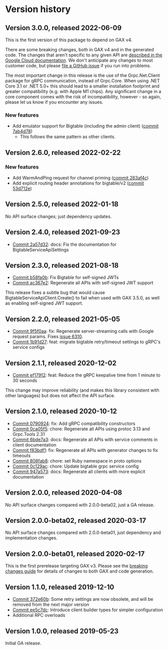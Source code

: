 # Version history

## Version 3.0.0, released 2022-06-09

This is the first version of this package to depend on GAX v4.

There are some breaking changes, both in GAX v4 and in the generated
code. The changes that aren't specific to any given API are [described in the Google Cloud
documentation](https://cloud.google.com/dotnet/docs/reference/help/breaking-gax4).
We don't anticipate any changes to most customer code, but please [file a
GitHub issue](https://github.com/googleapis/google-cloud-dotnet/issues/new/choose)
if you run into problems.

The most important change in this release is the use of the Grpc.Net.Client package
for gRPC communication, instead of Grpc.Core. When using .NET Core 3.1 or .NET 5.0+
this should lead to a smaller installation footprint and greater compatibility (e.g.
with Apple M1 chips). Any significant change in a core component comes with the risk
of incompatibility, however - so again, please let us know if you encounter any
issues.

### New features

- Add emulator support for Bigtable (including the admin client) ([commit 7ab4d78](https://github.com/googleapis/google-cloud-dotnet/commit/7ab4d78047586eaa7c761b4557baedc90a6c0afb))
  - This follows the same pattern as other clients.
## Version 2.6.0, released 2022-02-22

### New features

- Add WarmAndPing request for channel priming ([commit 263af4c](https://github.com/googleapis/google-cloud-dotnet/commit/263af4c4f666ebbe9e4e183fe4fb9616029bdaed))
- Add explicit routing header annotations for bigtable/v2 ([commit 53d712e](https://github.com/googleapis/google-cloud-dotnet/commit/53d712e19ed4fc727b47534fc771363fc901f9ab))
## Version 2.5.0, released 2022-01-18

No API surface changes; just dependency updates.

## Version 2.4.0, released 2021-09-23

- [Commit 2a57d32](https://github.com/googleapis/google-cloud-dotnet/commit/2a57d32): docs: Fix the documentation for BigtableServiceApiSettings

## Version 2.3.0, released 2021-08-18

- [Commit b58fa0b](https://github.com/googleapis/google-cloud-dotnet/commit/b58fa0b): Fix Bigtable for self-signed JWTs
- [Commit ac367e2](https://github.com/googleapis/google-cloud-dotnet/commit/ac367e2): Regenerate all APIs with self-signed JWT support

This release fixes a subtle bug that would cause BigtableServiceApiClient.Create() to fail when used with GAX 3.5.0, as well as enabling self-signed JWT support.

## Version 2.2.0, released 2021-05-05

- [Commit 9f5f0aa](https://github.com/googleapis/google-cloud-dotnet/commit/9f5f0aa): fix: Regenerate server-streaming calls with Google request params. Fixes [issue 6310](https://github.com/googleapis/google-cloud-dotnet/issues/6310).
- [Commit 1b91d27](https://github.com/googleapis/google-cloud-dotnet/commit/1b91d27): feat: migrate bigtable retry/timeout settings to gRPC's service configs

## Version 2.1.1, released 2020-12-02

- [Commit ef17912](https://github.com/googleapis/google-cloud-dotnet/commit/ef17912): feat: Reduce the gRPC keepalive time from 1 minute to 30 seconds

This change may improve reliability (and makes this library consistent with other languages) but does not affect the API surface.

## Version 2.1.0, released 2020-10-12

- [Commit 0790924](https://github.com/googleapis/google-cloud-dotnet/commit/0790924): fix: Add gRPC compatibility constructors
- [Commit 0ca05f5](https://github.com/googleapis/google-cloud-dotnet/commit/0ca05f5): chore: Regenerate all APIs using protoc 3.13 and Grpc.Tools 2.31
- [Commit 6bde7a3](https://github.com/googleapis/google-cloud-dotnet/commit/6bde7a3): docs: Regenerate all APIs with service comments in client documentation
- [Commit f83bdf1](https://github.com/googleapis/google-cloud-dotnet/commit/f83bdf1): fix: Regenerate all APIs with generator changes to fix timeouts
- [Commit 808fab8](https://github.com/googleapis/google-cloud-dotnet/commit/808fab8): chore: set Ruby namespace in proto options
- [Commit 0c129ac](https://github.com/googleapis/google-cloud-dotnet/commit/0c129ac): chore: Update bigtable grpc service config
- [Commit 947a573](https://github.com/googleapis/google-cloud-dotnet/commit/947a573): docs: Regenerate all clients with more explicit documentation

## Version 2.0.0, released 2020-04-08

No API surface changes compared with 2.0.0-beta02, just a GA release.

## Version 2.0.0-beta02, released 2020-03-17

No API surface changes compared with 2.0.0-beta01, just dependency
and implementation changes.

## Version 2.0.0-beta01, released 2020-02-17

This is the first prerelease targeting GAX v3. Please see the [breaking changes
guide](https://cloud.google.com/dotnet/docs/reference/help/breaking-gax2)
for details of changes to both GAX and code generation.

## Version 1.1.0, released 2019-12-10

- [Commit 372e60b](https://github.com/googleapis/google-cloud-dotnet/commit/372e60b): Some retry settings are now obsolete, and will be removed from the next major version
- [Commit ee5c7dc](https://github.com/googleapis/google-cloud-dotnet/commit/ee5c7dc): Introduce client builder types for simpler configuration
- Additional RPC overloads

## Version 1.0.0, released 2019-05-23

Initial GA release.
